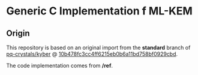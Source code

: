[//]: # (SPDX-License-Identifier: CC-BY-4.0)

# Generic C Implementation f ML-KEM

## Origin
This repository is based on an original import from the **standard** branch of [pq-crystals/kyber](https://github.com/pq-crystals/kyber/tree/standard) @ [10b478fc3cc4ff6215eb0b6a11bd758bf0929cbd](https://github.com/pq-crystals/kyber/commit/d5b791c0c601b543233daccbae2845c6197a9e77). 

The code implementation comes from **/ref**.

